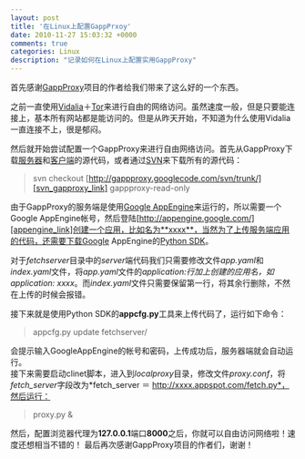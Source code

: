 ```yaml
---
layout: post
title: '在Linux上配置GappPrxoy'
date: 2010-11-27 15:03:32 +0000
comments: true
categories: Linux
description: "记录如何在Linux上配置实用GappProxy"
---
```


首先感谢[GappProxy][gappproxy_link]项目的作者给我们带来了这么好的一个东西。   
   
之前一直使用[Vidalia][vidalia_link]＋[Tor][tor_link]来进行自由的网络访问。虽然速度一般，但是只要能连接上，基本所有网站都是能访问的。但是从昨天开始，不知道为什么使用Vidalia一直连接不上，很是郁闷。  
<!-- more -->
   
然后就开始尝试配置一个GappProxy来进行自由网络访问。首先从GappProxy下载[服务器][server_dl_link]和[客户端][client_dl_link]的源代码，或者通过[SVN][svn_link]来下载所有的源代码：   
> svn checkout [http://gappproxy.googlecode.com/svn/trunk/][svn_gapproxy_link] gappproxy-read-only   

由于GappProxy的服务端是使用[Google AppEngine][gappengine_link]来运行的，所以需要一个Google AppEngine帐号，然后登陆[http://appengine.google.com/][appengine_link]创建一个应用，比如名为**xxxx**，当然为了上传服务端应用的代码，还需要下载Google AppEngine的[Python SDK][gapp_python_sdk_link]。   
   
对于*fetchserver*目录中的*server*端代码我们只需要修改文件*app.yaml*和*index.yaml*文件，将*app.yaml*文件的*application:*行加上创建的应用名，如*application: xxxx*。而*index.yaml*文件只需要保留第一行，将其余行删除，不然在上传的时候会报错。   
   
接下来就是使用Python SDK的**appcfg.py**工具来上传代码了，运行如下命令：   
> appcfg.py update fetchserver/   

会提示输入GoogleAppEngine的帐号和密码，上传成功后，服务器端就会自动运行。   
接下来需要启动clinet脚本，进入到*localproxy*目录，修改文件*proxy.conf*，将*fetch_server*字段改为*fetch_server ＝ http://xxxx.appspot.com/fetch.py*，然后运行：   
> proxy.py &   

然后，配置浏览器代理为**127.0.0.1**端口**8000**之后，你就可以自由访问网络啦！速度还想相当不错的！
最后再次感谢GappProxy项目的作者们，谢谢！   

[gappproxy_link]: http://code.google.com/p/gappproxy/
[vidalia_link]: http://www.torproject.org/projects/vidalia.html.en
[tor_link]: http://www.torproject.org/
[server_dl_link]: http://gappproxy.googlecode.com/files/fetchserver-2.0.0.zip
[client_dl_link]: http://gappproxy.googlecode.com/files/localproxy-2.0.0.tar.gz
[svn_link]: http://subversion.tigris.org/
[svn_gapproxy_link]: http://gappproxy.googlecode.com/svn/trunk/
[gappengine_link]: http://code.google.com/appengine/
[appengine_link]: http://appengine.google.com/
[gapp_python_sdk_link]: http://code.google.com/appengine/downloads.html#Google_App_Engine_SDK_for_Python
